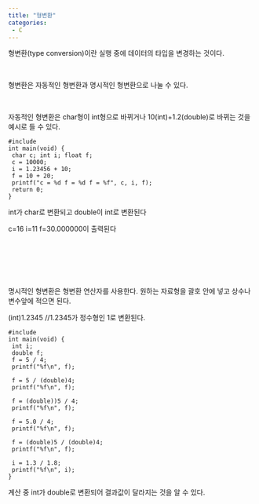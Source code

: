 ```yaml
---
title: "형변환"
categories:
 - C
---
```








형변환(type conversion)이란 실행 중에 데이터의 타입을 변경하는 것이다.

​

형변환은 자동적인 형변환과 명시적인 형변환으로 나눌 수 있다.

​

자동적인 형변환은 char형이 int형으로 바뀌거나 10(int)+1.2(double)로 바뀌는 것을 예시로 들 수 있다.




 




```
#include
int main(void) {
 char c; int i; float f;
 c = 10000;
 i = 1.23456 + 10;
 f = 10 + 20;
 printf("c = %d f = %d f = %f", c, i, f);
 return 0;
}
```





 


int가 char로 변환되고 double이 int로 변환된다

c=16 i=11 f=30.000000이 출력된다

​

​

​

명시적인 형변환은 형변환 연산자를 사용한다. 원하는 자료형을 괄호 안에 넣고 상수나 변수앞에 적으면 된다.

(int)1.2345 //1.2345가 정수형인 1로 변환된다.




 




```
#include
int main(void) {
 int i;
 double f;
 f = 5 / 4;
 printf("%f\n", f);

 f = 5 / (double)4;
 printf("%f\n", f);

 f = (double))5 / 4;
 printf("%f\n", f);

 f = 5.0 / 4;
 printf("%f\n", f);

 f = (double)5 / (double)4;
 printf("%f\n", f);

 i = 1.3 / 1.8;
 printf("%f\n", i);
}
```





 


계산 중 int가 double로 변환되어 결과값이 달라지는 것을 알 수 있다.

​




 

